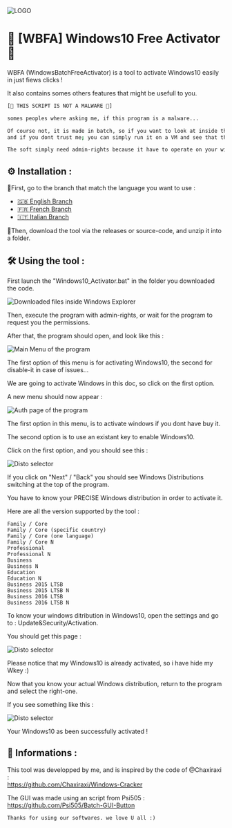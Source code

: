 ![LOGO](https://www.freepnglogos.com/uploads/w-letter-logo-png/w-letter-letter-designed-musiquedesign-brandcrowd-20.png)
# 🔰 [WBFA] Windows10 Free Activator 🔰

WBFA (WindowsBatchFreeActivator) is a tool to activate Windows10 easily in just fiews clicks !

It also contains somes others features that might be usefull to you.




```bash
[🔴 THIS SCRIPT IS NOT A MALWARE 🔴]

somes peoples where asking me, if this program is a malware...

Of course not, it is made in batch, so if you want to look at inside the code you can, 
and if you dont trust me; you can simply run it on a VM and see that there is no malwares.

The soft simply need admin-rights because it have to operate on your windows system, thats it !
```
## ⚙️ Installation :
📍First, go to the branch that match the language you want to use :
 - [🇬🇧 English Branch](https://awesomeopensource.com/project/elangosundar/awesome-README-templates)
 - [🇫🇷 French Branch](https://github.com/matiassingers/awesome-readme)
 - [🇮🇹 Italian Branch](https://bulldogjob.com/news/449-how-to-write-a-good-readme-for-your-github-project)

📍Then, download the tool via the releases or source-code, and unzip it into a folder.
## 🛠 Using the tool :

First launch the "Windows10_Activator.bat" in the folder you downloaded the code.

![Downloaded files inside Windows Explorer](https://zupimages.net/up/22/41/u9wk.png)

Then, execute the program with admin-rights, or wait for the program to request you the permissions.

After that, the program should open, and look like this :

![Main Menu of the program](https://zupimages.net/up/22/41/28s8.png)

The first option of this menu is for activating Windows10, the second for disable-it in case of issues...

We are going to activate Windows in this doc, so click on the first option.

A new menu should now appear :

![Auth page of the program](https://zupimages.net/up/22/41/5nmi.png)

The first option in this menu, is to activate windows if you dont have buy it.

The second option is to use an existant key to enable Windows10.

Click on the first option, and you should see this :

![Disto selector](https://zupimages.net/up/22/41/qf7u.png)

If you click on "Next" / "Back" you should see Windows Distributions switching at the top of the program.

You have to know your PRECISE Windows distribution in order to activate it.

Here are all the version supported by the tool :

```
Family / Core
Family / Core (specific country)
Family / Core (one language)
Family / Core N
Professional
Professional N
Business
Business N
Education
Education N
Business 2015 LTSB
Business 2015 LTSB N
Business 2016 LTSB
Business 2016 LTSB N
```

To know your windows ditribution in Windows10, open the settings and go to : Update&Security/Activation.

You should get this page :

![Disto selector](https://zupimages.net/up/22/41/8shu.png)

Please notice that my Windows10 is already activated, so i have hide my Wkey :)

Now that you know your actual Windows distribution, return to the program and select the right-one.

If you see something like this :

![Disto selector](https://zupimages.net/up/22/41/zx4s.png)

Your Windows10 as been successfully activated !

## 🚀 Informations :
This tool was developped by me, and is inspired by the code of @Chaxiraxi :                            
https://github.com/Chaxiraxi/Windows-Cracker

The GUI was made using an script from Psi505 :                            
https://github.com/Psi505/Batch-GUI-Button


``` Thanks for using our softwares. we love U all :) ```